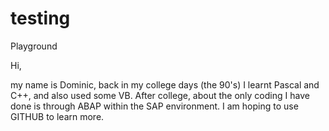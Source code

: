 # testing
Playground

Hi,

my name is Dominic, back in my college days (the 90's) I learnt Pascal and C++, and also used some VB. After college, about the only coding I have done is through ABAP within the SAP environment. I am hoping to use GITHUB to learn more.
